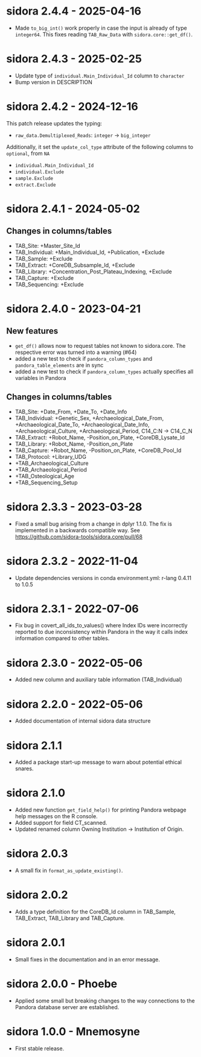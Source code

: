 # sidora 2.4.4 - 2025-04-16

- Made `to_big_int()` work properly in case the input is already of type `integer64`. This fixes reading `TAB_Raw_Data` with `sidora.core::get_df()`.

# sidora 2.4.3 - 2025-02-25

- Update type of `individual.Main_Individual_Id` column to `character`
- Bump version in DESCRIPTION

# sidora 2.4.2 - 2024-12-16

This patch release updates the typing:

 - `raw_data.Demultiplexed_Reads`: `integer` -> `big_integer`

Additionally, it set the `update_col_type` attribute of the following columns to `optional`, from `NA`

 - `individual.Main_Individual_Id`
 - `individual.Exclude`
 - `sample.Exclude`
 - `extract.Exclude`

# sidora 2.4.1 - 2024-05-02

## Changes in columns/tables

- TAB_Site: +Master_Site_Id
- TAB_Individual: +Main_Individual_Id, +Publication, +Exclude
- TAB_Sample: +Exclude
- TAB_Extract: +CoreDB_Subsample_Id, +Exclude
- TAB_Library: +Concentration_Post_Plateau_Indexing, +Exclude
- TAB_Capture: +Exclude
- TAB_Sequencing: +Exclude

# sidora 2.4.0 - 2023-04-21

## New features

- `get_df()` allows now to request tables not known to sidora.core. The respective error was turned into a warning (#64)
- added a new test to check if `pandora_column_types` and `pandora_table_elements` are in sync
- added a new test to check if `pandora_column_types` actually specifies all variables in Pandora

## Changes in columns/tables

- TAB_Site: +Date_From, +Date_To, +Date_Info
- TAB_Individual: +Genetic_Sex, +Archaeological_Date_From, +Archaeological_Date_To, +Archaeological_Date_Info, +Archaeological_Culture, +Archaeological_Period, C14_C:N -> C14_C_N
- TAB_Extract: +Robot_Name, -Position_on_Plate, +CoreDB_Lysate_Id
- TAB_Library: +Robot_Name, -Position_on_Plate
- TAB_Capture: +Robot_Name, -Position_on_Plate, +CoreDB_Pool_Id
- TAB_Protocol: +Library_UDG
- +TAB_Archaeological_Culture
- +TAB_Archaeological_Period
- +TAB_Osteological_Age
- +TAB_Sequencing_Setup

# sidora 2.3.3 - 2023-03-28

- Fixed a small bug arising from a change in dplyr 1.1.0. The fix is implemented in a backwards compatible way. See https://github.com/sidora-tools/sidora.core/pull/68

# sidora 2.3.2 - 2022-11-04

- Update dependencies versions in conda environment.yml: r-lang 0.4.11 to 1.0.5

# sidora 2.3.1 - 2022-07-06

- Fix bug in covert_all_ids_to_values() where Index IDs were incorrectly reported to due inconsistency within Pandora in the way it calls index information compared to other tables.

# sidora 2.3.0 - 2022-05-06

- Added new column and auxiliary table information (TAB_Individual)

# sidora 2.2.0 - 2022-05-06

- Added documentation of internal sidora data structure

# sidora 2.1.1

- Added a package start-up message to warn about potential ethical snares.

# sidora 2.1.0

- Added new function `get_field_help()` for printing Pandora webpage help messages on the R console.
- Added support for field CT_scanned.
- Updated renamed column Owning Institution -> Institution of Origin.

# sidora 2.0.3

- A small fix in `format_as_update_existing()`.

# sidora 2.0.2

- Adds a type definition for the CoreDB_Id column in TAB_Sample, TAB_Extract, TAB_Library and TAB_Capture.

# sidora 2.0.1

- Small fixes in the documentation and in an error message.

# sidora 2.0.0 - Phoebe

- Applied some small but breaking changes to the way connections to the Pandora database server are established.

# sidora 1.0.0 - Mnemosyne

- First stable release.
  
